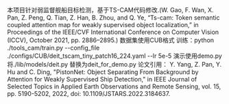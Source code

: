 本项目针对弱监督舰船目标检测，基于TS-CAM代码修改.(W. Gao, F. Wan, X. Pan, Z. Peng, Q. Tian, Z. Han, B. Zhou, and Q. Ye, “Ts-cam: Token semantic coupled attention map for weakly supervised object localization,” in Proceedings of the IEEE/CVF International Conference on Computer Vision (ICCV), October 2021, pp. 2886–2895.)
数据集使用CUB格式
训练：python ./tools_cam/train.py --config_file ./configs/CUB/deit_tscam_tiny_patch16_224.yaml --lr 5e-5
演示使用demo.py 将./lib/models/deit.py 替换为deit_for_demo.py
论文引用：
Y. Yang, Z. Pan, Y. Hu and C. Ding, "PistonNet: Object Separating From Background by Attention for Weakly Supervised Ship Detection," in IEEE Journal of Selected Topics in Applied Earth Observations and Remote Sensing, vol. 15, pp. 5190-5202, 2022, doi: 10.1109/JSTARS.2022.3184637.
